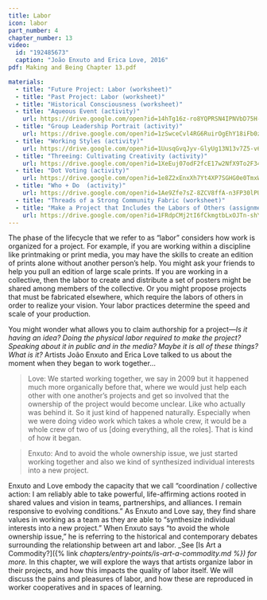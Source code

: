 ```yaml
---
title: Labor
icon: labor
part_number: 4
chapter_number: 13
video:
  id: "192485673"
  caption: "João Enxuto and Erica Love, 2016"
pdf: Making and Being Chapter 13.pdf

materials:
  - title: "Future Project: Labor (worksheet)"
  - title: "Past Project: Labor (worksheet)"
  - title: "Historical Consciousness (worksheet)"
  - title: "Aqueous Event (activity)"
    url: https://drive.google.com/open?id=14hTg16z-ro8YQPRSN4IPNVbD75H-UEB8
  - title: "Group Leadership Portrait (activity)"
    url: https://drive.google.com/open?id=1zSwceCvl4RG6RuirOgEhY18iFb0z7vtO
  - title: "Working Styles (activity)"
    url: https://drive.google.com/open?id=1UusqGvqJyv-GlyUg13N13v7Z5-v6CNAs
  - title: "Threeing: Cultivating Creativity (activity)"
    url: https://drive.google.com/open?id=1XeEuj07odF2fcE17w2NfX9To2F34HNLn
  - title: "Dot Voting (activity)"
    url: https://drive.google.com/open?id=1e8Z2xEnxXh7Yt4XP7SGHG0e0TmxWYnZC
  - title: "Who + Do  (activity)"
    url: https://drive.google.com/open?id=1Ae9Zfe7sZ-8ZCV8ffA-n3FP30lPU3IZv
  - title: "Threads of a Strong Community Fabric (worksheet)"
  - title: "Make a Project that Includes the Labors of Others (assignment)"
    url: https://drive.google.com/open?id=1FRdpCMj2tI6fCkmgtbLxOJTn-shYP2Vt
---
```

The phase of the lifecycle that we refer to as “labor” considers how work is organized for a project. For example, if you are working within a discipline like printmaking or print media, you may have the skills to create an edition of prints alone without another person’s help. You might ask your friends to help you pull an edition of large scale prints. If you are working in a collective, then the labor to create and distribute a set of posters might be shared among members of the collective. Or you might propose projects that must be fabricated elsewhere, which require the labors of others in order to realize your vision. Your labor practices determine the speed and scale of your production.

You might wonder what allows you to claim authorship for a project—_Is it having an idea? Doing the physical labor required to make the project? Speaking about it in public and in the media? Maybe it is all of these things? What is it?_ Artists João Enxuto and Erica Love talked to us about the moment when they began to work together…

> Love: We started working together, we say in 2009 but it happened much more organically before that, where we would just help each other with one another’s projects and get so involved that the ownership of the project would become unclear. Like who actually was behind it. So it just kind of happened naturally. Especially when we were doing video work which takes a whole crew, it would be a whole crew of two of us [doing everything, all the roles]. That is kind of how it began.

> Enxuto: And to avoid the whole ownership issue, we just started working together and also we kind of synthesized individual interests into a new project.

Enxuto and Love embody the capacity that we call “coordination / collective action: I am reliably able to take powerful, life-affirming actions rooted in shared values and vision in teams, partnerships, and alliances. I remain responsive to evolving conditions.” As Enxuto and Love say, they find share values in working as a team as they are able to “synthesize individual interests into a new project.” When Enxuto  says “to avoid the whole ownership issue,” he is referring to the historical and contemporary debates surrounding the relationship between art and labor. _See [Is Art a Commodity?]({% link _chapters/entry-points/is-art-a-commodity.md %}) for more._ In this chapter, we will explore the ways that artists organize labor in their projects, and how this impacts the quality of labor itself. We will discuss the pains and pleasures of labor, and how these are reproduced in worker cooperatives and in spaces of learning.
